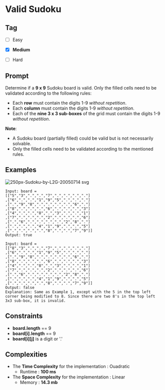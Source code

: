 # Valid Sudoku
## Tag
- [ ] Easy
- [x] **Medium**  
- [ ] Hard 
  

## Prompt
Determine if a **9 x 9** Sudoku board is valid. Only the filled cells need to be validated according to the following rules:  
  
* Each **row** must contain the digits 1-9 *without repetition*.
* Each **column** must contain the digits 1-9 *without repetition*.
* Each of the **nine 3 x 3 sub-boxes** of the grid must contain the digits 1-9 *without repetition*.
  
**Note**:
* A Sudoku board (partially filled) could be valid but is not necessarily solvable.
* Only the filled cells need to be validated according to the mentioned rules.
  
## Examples
  
![250px-Sudoku-by-L2G-20050714 svg](https://user-images.githubusercontent.com/74072261/118373718-dddf6a00-b5d5-11eb-838f-076a3e4a8349.png)

```
Input: board = 
[["5","3",".",".","7",".",".",".","."]
,["6",".",".","1","9","5",".",".","."]
,[".","9","8",".",".",".",".","6","."]
,["8",".",".",".","6",".",".",".","3"]
,["4",".",".","8",".","3",".",".","1"]
,["7",".",".",".","2",".",".",".","6"]
,[".","6",".",".",".",".","2","8","."]
,[".",".",".","4","1","9",".",".","5"]
,[".",".",".",".","8",".",".","7","9"]]
Output: true
```
```
Input: board = 
[["8","3",".",".","7",".",".",".","."]
,["6",".",".","1","9","5",".",".","."]
,[".","9","8",".",".",".",".","6","."]
,["8",".",".",".","6",".",".",".","3"]
,["4",".",".","8",".","3",".",".","1"]
,["7",".",".",".","2",".",".",".","6"]
,[".","6",".",".",".",".","2","8","."]
,[".",".",".","4","1","9",".",".","5"]
,[".",".",".",".","8",".",".","7","9"]]
Output: false
Explanation: Same as Example 1, except with the 5 in the top left corner being modified to 8. Since there are two 8's in the top left 3x3 sub-box, it is invalid.
```
  
## Constraints
* **board.length** == 9
* **board[i].length** == 9
* **board[i][j]** is a digit or '.'
  
## Complexities
* The **Time Complexity** for the implementation : Ouadratic
  * Runtime : **100 ms**  
* The **Space Complexity** for the implementation : Linear
  * Memory : **14.3 mb**
